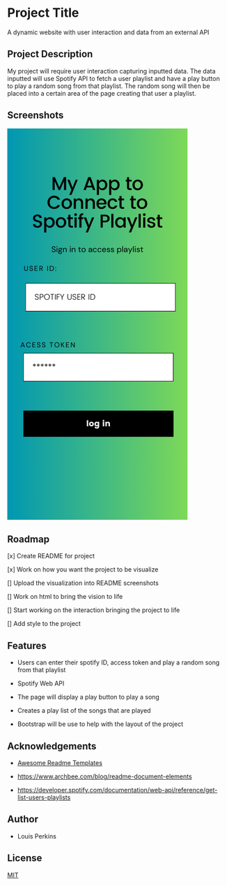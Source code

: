 # Project Title

A dynamic website with user interaction and data from an external API

## Project Description

My project will require user interaction capturing inputted data. The data inputted will use Spotify API to fetch a user playlist and have a play button to play a random song from that playlist. The random song will then be placed into a certain area of the page creating that user a playlist.

## Screenshots

![Wireframe of app](image.png)

## Roadmap

[x] Create README for project

[x] Work on how you want the project to be visualize

[] Upload the visualization into README screenshots

[] Work on html to bring the vision to life

[] Start working on the interaction bringing the project to life

[] Add style to the project

## Features

- Users can enter their spotify ID, access token and play a random song from that playlist

- Spotify Web API

- The page will display a play button to play a song

- Creates a play list of the songs that are played

- Bootstrap will be use to help with the layout of the project

## Acknowledgements

- [Awesome Readme Templates](https://awesomeopensource.com/project/elangosundar/awesome-README-templates)

- <https://www.archbee.com/blog/readme-document-elements>

- <https://developer.spotify.com/documentation/web-api/reference/get-list-users-playlists>

## Author

- Louis Perkins

## License

[MIT](https://choosealicense.com/licenses/mit/)

